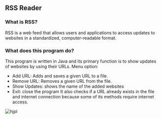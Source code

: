 ## RSS Reader
### What is RSS?
RSS is a web feed that allows users and applications to access updates to websites in a standardized, computer-readable format.
### What does this program do?
This program is written in Java and its primary function is to show updates of websites by using their URLs. 
Menu option:
- Add URL: Adds and saves a given URL to a file.
- Remove URL: Removes a given URL from the file.
- Show Updates: shows the name of the added websites
- Exit: close the program
It also checks if a URL already exists in the file and internet connection because some of its methods require internet access.


![hjpl](https://github.com/Kianaplv/RSS-Reader/assets/168345281/3c3dab01-d150-4721-b2cb-e3c33bc4db73)

